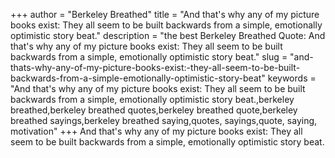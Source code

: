 +++
author = "Berkeley Breathed"
title = "And that's why any of my picture books exist: They all seem to be built backwards from a simple, emotionally optimistic story beat."
description = "the best Berkeley Breathed Quote: And that's why any of my picture books exist: They all seem to be built backwards from a simple, emotionally optimistic story beat."
slug = "and-thats-why-any-of-my-picture-books-exist:-they-all-seem-to-be-built-backwards-from-a-simple-emotionally-optimistic-story-beat"
keywords = "And that's why any of my picture books exist: They all seem to be built backwards from a simple, emotionally optimistic story beat.,berkeley breathed,berkeley breathed quotes,berkeley breathed quote,berkeley breathed sayings,berkeley breathed saying,quotes, sayings,quote, saying, motivation"
+++
And that's why any of my picture books exist: They all seem to be built backwards from a simple, emotionally optimistic story beat.
